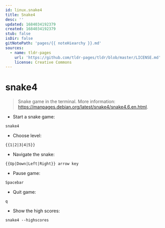 ```yaml
---
id: linux.snake4
title: Snake4
desc: ''
updated: 1684034192379
created: 1684034192379
stub: false
isDir: false
gitNotePath: 'pages/{{ noteHiearchy }}.md'
sources:
  - name: tldr-pages
    url: 'https://github.com/tldr-pages/tldr/blob/master/LICENSE.md'
    license: Creative Commons
---
```

# snake4

> Snake game in the terminal.
> More information: <https://manpages.debian.org/latest/snake4/snake4.6.en.html>.

- Start a snake game:

`snake4`

- Choose level:

`{{1|2|3|4|5}}`

- Navigate the snake:

`{{Up|Down|Left|Right}} arrow key`

- Pause game:

`Spacebar`

- Quit game:

`q`

- Show the high scores:

`snake4 --highscores`


